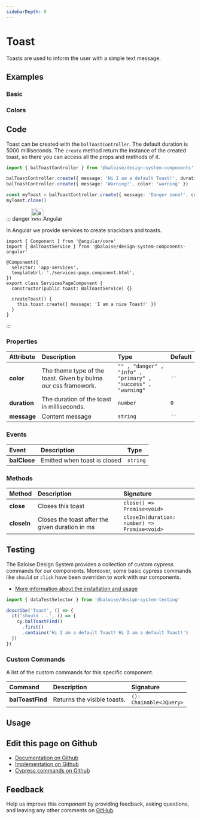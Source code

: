 ```yaml
---
sidebarDepth: 0
---
```


# Toast


<!-- START: human documentation top -->

Toasts are used to inform the user with a simple text message.

<!-- END: human documentation top -->

<ClientOnly><docs-component-tabs></docs-component-tabs></ClientOnly>


## Examples

### Basic

<ClientOnly><docs-demo-bal-toast-120></docs-demo-bal-toast-120></ClientOnly>


### Colors

<ClientOnly><docs-demo-bal-toast-121></docs-demo-bal-toast-121></ClientOnly>



## Code

<!-- START: human documentation code -->

Toast can be created with the `balToastController`. The default duration is 5000 milliseconds.
The `create` method return the instance of the created toast, so there you can access all the props and methods of it.

```typescript
import { balToastController } from '@baloise/design-system-components'

balToastController.create({ message: 'Hi I am a default Toast!', duration: 1000 })
balToastController.create({ message: 'Warning!', color: 'warning' })

const myToast = balToastController.create({ message: 'Danger zone!', color: 'danger' })
myToast.close()
```

::: danger <img src="https://angular.io/assets/images/logos/angular/angular.svg" data-origin="https://angular.io/assets/images/logos/angular/angular.svg" alt="angular" style="width: 32px">Angular

In Angular we provide services to create snackbars and toasts.

```typescript{2,9,12}
import { Component } from '@angular/core'
import { BalToastService } from '@baloise/design-system-components-angular'

@Component({
  selector: 'app-services',
  templateUrl: './services-page.component.html',
})
export class ServicesPageComponent {
  constructor(public toast: BalToastService) {}

  createToast() {
    this.toast.create({ message: 'I am a nice Toast!' })
  }
}
```

:::

<!-- END: human documentation code -->

### Properties


| Attribute    | Description                                                    | Type                                                                    | Default         |
| :----------- | :------------------------------------------------------------- | :---------------------------------------------------------------------- | :-------------- |
| **color**    | The theme type of the toast. Given by bulma our css framework. | <code>"" , "danger" , "info" , "primary" , "success" , "warning"</code> | <code>''</code> |
| **duration** | The duration of the toast in milliseconds.                     | <code>number</code>                                                     | <code>0</code>  |
| **message**  | Content message                                                | <code>string</code>                                                     | <code>''</code> |

### Events


| Event        | Description                  | Type                |
| :----------- | :--------------------------- | :------------------ |
| **balClose** | Emitted when toast is closed | <code>string</code> |

### Methods


| Method      | Description                                     | Signature                                                           |
| :---------- | :---------------------------------------------- | :------------------------------------------------------------------ |
| **close**   | Closes this toast                               | <code>close() =&#62; Promise&#60;void&#62;</code>                   |
| **closeIn** | Closes the toast after the given duration in ms | <code>closeIn(duration: number) =&#62; Promise&#60;void&#62;</code> |

## Testing

The Baloise Design System provides a collection of custom cypress commands for our components. Moreover, some basic cypress commands like `should` or `click` have been overriden to work with our components.

- [More information about the installation and usage](/components/tooling/testing.html)

<!-- START: human documentation testing -->

```typescript
import { dataTestSelector } from '@baloise/design-system-testing'

describe('Toast', () => {
  it('should ...', () => {
    cy.balToastFind()
      .first()
      .contains('Hi I am a default Toast! Hi I am a default Toast!')
  })
})
```

<!-- END: human documentation testing -->

### Custom Commands

A list of the custom commands for this specific component.

| Command          | Description                 | Signature                                  |
| :--------------- | :-------------------------- | :----------------------------------------- |
| **balToastFind** | Returns the visible toasts. | <code>(): Chainable&#60;JQuery&#62;</code> |

## Usage

<!-- START: human documentation usage -->

<!-- END: human documentation usage -->



## Edit this page on Github

* [Documentation on Github](https://github.com/baloise/design-system/blob/master/docs/src/components/components/bal-toast.md)
* [Implementation on Github](https://github.com/baloise/design-system/blob/master/packages/components/src/components/bal-toast)
* [Cypress commands on Github](https://github.com/baloise/design-system/blob/master/packages/testing/src/commands)

## Feedback

Help us improve this component by providing feedback, asking questions, and leaving any other comments on [GitHub](https://github.com/baloise/design-system/issues/new).


<ClientOnly>
  <docs-component-script tag="balToast"></docs-component-script>
</ClientOnly>
